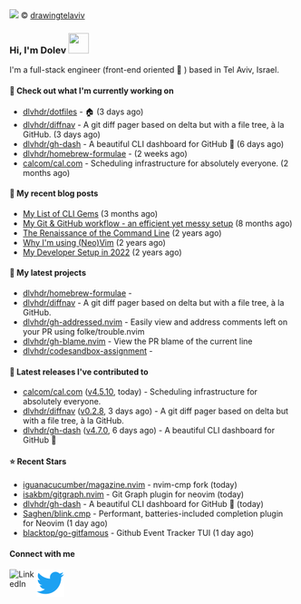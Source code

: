 <img src="https://user-images.githubusercontent.com/6196971/205364459-63d54329-d28a-403f-ac06-3baeb4685b46.jpg" />
© <a href="https://www.instagram.com/drawingtelaviv/">drawingtelaviv</a>

### Hi, I'm Dolev <img width="36px" height="36px" src="https://user-images.githubusercontent.com/1303154/88677602-1635ba80-d120-11ea-84d8-d263ba5fc3c0.gif" />

I'm a full-stack engineer (front-end oriented :rainbow: ) based in Tel Aviv, Israel.

#### 👷 Check out what I'm currently working on

- [dlvhdr/dotfiles](https://github.com/dlvhdr/dotfiles) - 🏠 (3 days ago)
- [dlvhdr/diffnav](https://github.com/dlvhdr/diffnav) - A git diff pager based on delta but with a file tree, à la GitHub. (3 days ago)
- [dlvhdr/gh-dash](https://github.com/dlvhdr/gh-dash) - A beautiful CLI dashboard for GitHub 🚀  (6 days ago)
- [dlvhdr/homebrew-formulae](https://github.com/dlvhdr/homebrew-formulae) -  (2 weeks ago)
- [calcom/cal.com](https://github.com/calcom/cal.com) - Scheduling infrastructure for absolutely everyone. (2 months ago)

#### 📜 My recent blog posts

- [My List of CLI Gems](https://dlvhdr.me/posts/cli-tools) (3 months ago)
- [My Git &amp; GitHub workflow - an efficient yet messy setup](https://dlvhdr.me/posts/how-i-use-github) (8 months ago)
- [The Renaissance of the Command Line](https://dlvhdr.me/posts/the-renaissance-of-the-command-line) (2 years ago)
- [Why I&#39;m using (Neo)Vim](https://dlvhdr.me/posts/why-im-using-vim) (2 years ago)
- [My Developer Setup in 2022](https://dlvhdr.me/posts/dev-setup) (2 years ago)

#### 🌱 My latest projects

- [dlvhdr/homebrew-formulae](https://github.com/dlvhdr/homebrew-formulae) - 
- [dlvhdr/diffnav](https://github.com/dlvhdr/diffnav) - A git diff pager based on delta but with a file tree, à la GitHub.
- [dlvhdr/gh-addressed.nvim](https://github.com/dlvhdr/gh-addressed.nvim) - Easily view and address comments left on your PR using folke/trouble.nvim
- [dlvhdr/gh-blame.nvim](https://github.com/dlvhdr/gh-blame.nvim) - View the PR blame of the current line
- [dlvhdr/codesandbox-assignment](https://github.com/dlvhdr/codesandbox-assignment) - 

#### 🔭 Latest releases I've contributed to

- [calcom/cal.com](https://github.com/calcom/cal.com) ([v4.5.10](https://github.com/calcom/cal.com/releases/tag/v4.5.10), today) - Scheduling infrastructure for absolutely everyone.
- [dlvhdr/diffnav](https://github.com/dlvhdr/diffnav) ([v0.2.8](https://github.com/dlvhdr/diffnav/releases/tag/v0.2.8), 3 days ago) - A git diff pager based on delta but with a file tree, à la GitHub.
- [dlvhdr/gh-dash](https://github.com/dlvhdr/gh-dash) ([v4.7.0](https://github.com/dlvhdr/gh-dash/releases/tag/v4.7.0), 6 days ago) - A beautiful CLI dashboard for GitHub 🚀 

#### ⭐ Recent Stars

- [iguanacucumber/magazine.nvim](https://github.com/iguanacucumber/magazine.nvim) - nvim-cmp fork (today)
- [isakbm/gitgraph.nvim](https://github.com/isakbm/gitgraph.nvim) - Git Graph plugin for neovim (today)
- [dlvhdr/gh-dash](https://github.com/dlvhdr/gh-dash) - A beautiful CLI dashboard for GitHub 🚀  (today)
- [Saghen/blink.cmp](https://github.com/Saghen/blink.cmp) - Performant, batteries-included completion plugin for Neovim  (1 day ago)
- [blacktop/go-gitfamous](https://github.com/blacktop/go-gitfamous) - Github Event Tracker TUI (1 day ago)

#### Connect with me

[<img align="left" alt="LinkedIn" width="48px" src="https://camo.githubusercontent.com/c8a9c5b414cd812ad6a97a46c29af67239ddaeae08c41724ff7d945fb4c047e5/68747470733a2f2f6564656e742e6769746875622e696f2f537570657254696e7949636f6e732f696d616765732f7376672f6c696e6b6564696e2e737667" />][linkedin]

[<img align="left" alt="Twitter" width="48px" src="icons/twitter.svg" />][twitter]

[linkedin]: https://www.linkedin.com/in/dolev-hadar/
[twitter]: https://twitter.com/elys1um

